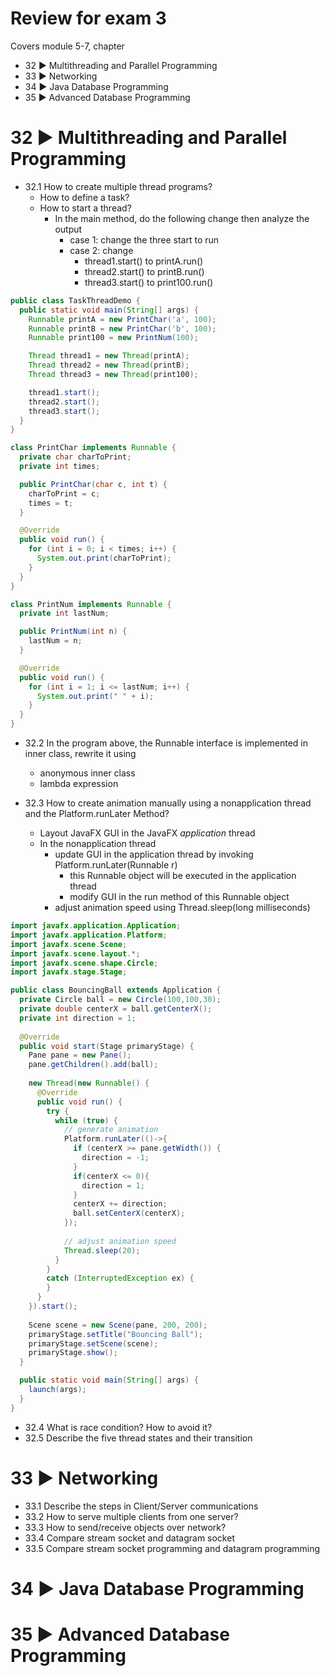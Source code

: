 # Review for exam 3
Covers module 5-7, chapter 

- 32 ▶️ Multithreading and Parallel Programming
- 33 ▶️ Networking
- 34 ▶️ Java Database Programming
- 35 ▶️ Advanced Database Programming


# 32 ▶️ Multithreading and Parallel Programming
- 32.1 How to create multiple thread programs?
  - How to define a task?
  - How to start a thread?
    - In the main method, do the following change then analyze the output
      - case 1: change the three start to run
      - case 2: change 
        - thread1.start() to printA.run()
        - thread2.start() to printB.run()
        - thread3.start() to print100.run()

```java
public class TaskThreadDemo {
  public static void main(String[] args) {
    Runnable printA = new PrintChar('a', 100);
    Runnable printB = new PrintChar('b', 100);
    Runnable print100 = new PrintNum(100);

    Thread thread1 = new Thread(printA);
    Thread thread2 = new Thread(printB);
    Thread thread3 = new Thread(print100);

    thread1.start();
    thread2.start();
    thread3.start();
  }
}

class PrintChar implements Runnable {
  private char charToPrint;
  private int times;

  public PrintChar(char c, int t) {
    charToPrint = c;
    times = t;
  }

  @Override
  public void run() {
    for (int i = 0; i < times; i++) {
      System.out.print(charToPrint);
    }
  }
}

class PrintNum implements Runnable {
  private int lastNum;

  public PrintNum(int n) {
    lastNum = n;
  }

  @Override
  public void run() {
    for (int i = 1; i <= lastNum; i++) {
      System.out.print(" " + i);
    }
  }
}
```

- 32.2  In the program above, the Runnable interface is implemented in inner class, rewrite it using
  - anonymous inner class
  - lambda expression

- 32.3 How to create animation manually using a nonapplication thread and the Platform.runLater Method?
  - Layout JavaFX GUI in the JavaFX *application* thread
  - In the nonapplication thread
    - update GUI in the application thread by invoking Platform.runLater(Runnable r)
      - this Runnable object will be executed in the application thread
      - modify GUI in the run method of this Runnable object
    - adjust animation speed using Thread.sleep(long milliseconds)

```java
import javafx.application.Application;
import javafx.application.Platform;
import javafx.scene.Scene;
import javafx.scene.layout.*;
import javafx.scene.shape.Circle;
import javafx.stage.Stage;

public class BouncingBall extends Application {
  private Circle ball = new Circle(100,100,30);
  private double centerX = ball.getCenterX();
  private int direction = 1;
  
  @Override
  public void start(Stage primaryStage) {   
    Pane pane = new Pane();
    pane.getChildren().add(ball);
    
    new Thread(new Runnable() {
      @Override
      public void run() {
        try {
          while (true) {
            // generate animation 
            Platform.runLater(()->{
              if (centerX >= pane.getWidth()) {
                direction = -1;
              } 
              if(centerX <= 0){
                direction = 1;
              }
              centerX += direction;
              ball.setCenterX(centerX);
            });
            
            // adjust animation speed
            Thread.sleep(20);
          }
        }
        catch (InterruptedException ex) {
        }
      }
    }).start();
    
    Scene scene = new Scene(pane, 200, 200);
    primaryStage.setTitle("Bouncing Ball");
    primaryStage.setScene(scene);
    primaryStage.show();
  }

  public static void main(String[] args) {
    launch(args);
  }
}
```

- 32.4 What is race condition? How to avoid it?
- 32.5 Describe the five thread states and their transition


# 33 ▶️ Networking
- 33.1 Describe the steps in Client/Server communications
- 33.2 How to serve multiple clients from one server?
- 33.3 How to send/receive objects over network?
- 33.4 Compare stream socket and datagram socket
- 33.5 Compare stream socket programming and datagram programming


# 34 ▶️ Java Database Programming




# 35 ▶️ Advanced Database Programming



